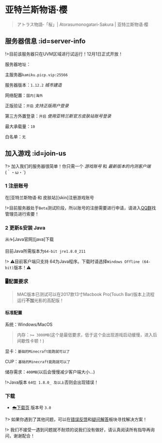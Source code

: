 [download1]: https://wiki.kamikuz.cn/download.html
[qqgroup]: https://jq.qq.com/?_wv=1027&k=576OUne
[error]: https://github.com/Kamikuz/Atorasumonogatarito/issues
[faq]: /welcome/faq.md

# 亚特兰斯物语·樱

>アトラス物語‐「桜」| Atorasumonogatari-Sakura | 亚特兰斯物语·樱

## 服务器信息 :id=server-info

!>目前该服务器只在UVM区域进行试运行！12月1日正式开放！

服务器地址：

主服务器`kamiku.picp.vip:25566`

服务器版本：`1.12.2` *城市建造*

网络配置：`国内|海外`

正版验证：`开启` *支持正版用户登录*

第三方外置登录：`开启` *使用亚特兰斯官方皮肤站账号登录*

最大承载量：`10`

白名单：`无`

## 加入游戏 :id=join-us

?> 加入我们的服务器很简单！你只需一个 *游戏账号* 和 *最新版本的内测客户端* (｀・ω・´)

### 1 注册账号

在[亚特兰斯物语·和 皮肤站][skin]注册游戏账号

!>目前服务器处于`Beta`测试阶段，所以账号的注册需要进行申请，请进入[QQ群][qqgroup]找管理员进行索要！

### 2 更新&安装 Java

从☕️[Java官网][java]下载

目前Java所需版本为`64-bit jre1.8.0_211`

!> ⚠️目前客户端只支持 64为Java程序。下载时请选择`Windows Offline (64-bit)`版本！⚠️

### 🖥️配置要求

> MAC版本已测试可以在2017款13寸Macbook Pro(Touch Bar)版本上流程运行**不加**光影的高配版！

####  标准配置

系统：Windows/MacOS

>内存：`>= 3000MB`(这个是最低要求，低于这个会出现游戏启动缓慢，进入后间歇性卡顿！)

显卡：`基础的Minecraft能跑就可以了`

CUP：`基础的Minecraft能跑就可以了`

储存需求：`400MB`(以后会慢慢减少客户端大小...)

!>Java版本 `64位 1.8.0_ 及以上`否则会出现错误！

### 下载

- [☁️下载页][download1]   版本号 `3.0`

?> 如果你遇到了其他问题，可以在[错误反馈][error]和[疑问解答][faq]板块寻找解决方案！

!> 我们不接受一遇到问题就不耐烦的说我们没有做好，请认真阅读所有指导再询问，谢谢配合！
